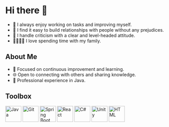 # Hi there 👋

- 🌟 I always enjoy working on tasks and improving myself.
- 🤝 I find it easy to build relationships with people without any prejudices.
- 💬 I handle criticism with a clear and level-headed attitude.
- 👨‍👩‍👧‍👦 I love spending time with my family.

## About Me

- 🎯 Focused on continuous improvement and learning.
- 🌐 Open to connecting with others and sharing knowledge.
- 💼 Professional experience in Java.

## Toolbox

<img src="https://cdn.worldvectorlogo.com/logos/java.svg" alt="Java" width="50"/>
<img src="https://cdn.worldvectorlogo.com/logos/git-icon.svg" alt="Git" width="50"/>
<img src="https://cdn.worldvectorlogo.com/logos/spring-3.svg" alt="Spring Boot" width="50"/>
<img src="https://cdn.worldvectorlogo.com/logos/react-2.svg" alt="React" width="50"/>
<img src="https://cdn.worldvectorlogo.com/logos/c--4.svg" alt="C#" width="50"/>
<img src="https://cdn.worldvectorlogo.com/logos/unity-69.svg" alt="Unity" width="50"/>
<img src="https://cdn.worldvectorlogo.com/logos/html-1.svg" alt="HTML" width="50"/>
